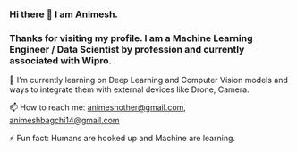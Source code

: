 ### Hi there 👋 I am Animesh.

### Thanks for visiting my profile. I am a Machine Learning Engineer / Data Scientist by profession and currently associated with Wipro.


🌱 I’m currently learning on Deep Learning and Computer Vision models and ways to integrate them with external devices like Drone, Camera.

📫 How to reach me: animeshother@gmail.com, animeshbagchi14@gmail.com

⚡ Fun fact: Humans are hooked up and Machine are learning. 

